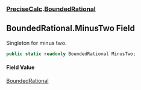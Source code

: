 ### [PreciseCalc](PreciseCalc.md 'PreciseCalc').[BoundedRational](PreciseCalc.BoundedRational.md 'PreciseCalc.BoundedRational')

## BoundedRational.MinusTwo Field

Singleton for minus two.

```csharp
public static readonly BoundedRational MinusTwo;
```

#### Field Value
[BoundedRational](PreciseCalc.BoundedRational.md 'PreciseCalc.BoundedRational')